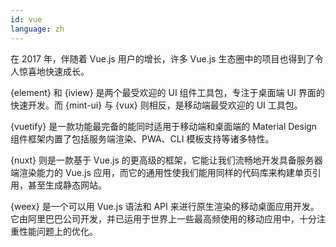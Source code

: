 ```yaml
---
id: vue  
language: zh
---
```


在 2017 年，伴随着 Vue.js 用户的增长，许多 Vue.js 生态圈中的项目也得到了令人惊喜地快速成长。

{element} 和 {iview} 是两个最受欢迎的 UI 组件工具包，专注于桌面端 UI 界面的快速开发。而 {mint-ui} 与 {vux} 则相反，是移动端最受欢迎的 UI 工具包。

{vuetify} 是一款功能最完备的能同时适用于移动端和桌面端的 Material Design 组件框架内置了包括服务端渲染、PWA、CLI 模板支持等诸多特性。

{nuxt} 则是一款基于 Vue.js 的更高级的框架，它能让我们流畅地开发具备服务器端渲染能力的 Vue.js 应用，而它的通用性使我们能用同样的代码库来构建单页引用，甚至生成静态网站。

{weex} 是一个可以用 Vue.js 语法和 API 来进行原生渲染的移动桌面应用开发。它由阿里巴巴公司开发，并已运用于世界上一些最高频使用的移动应用中，十分注重性能问题上的优化。

